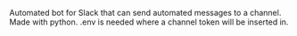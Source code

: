 Automated bot for Slack that can send automated messages to a channel. Made with python.
.env is needed where a channel token will be inserted in.
